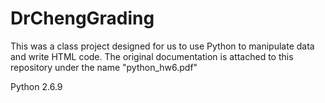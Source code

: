 # DrChengGrading

This was a class project designed for us to use Python to manipulate data and write HTML code. The original documentation is attached to this repository under the name "python_hw6.pdf"

Python 2.6.9
